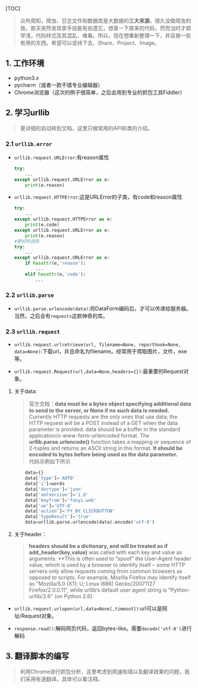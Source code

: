 [TOC]

> 众所周知，爬虫、日志文件和数据库是大数据的**三大来源**。很久没做爬虫的我，那天突然发现拿手技能有些遗忘，想查一下原来的代码，然而当时才疏学浅，代码样式及其混乱、难看。所以，现在想重新整理一下，并且做一些有用的东西。希望可以坚持下去，Share、Project、Image。

## 1. 工作环境
- python3.x
- pycharm（或者一款不错专业编辑器）
- Chrome浏览器（这次的例子很简单，之后会用到专业的抓包工具Fiddler）

## 2. 学习urllib
> 更详细的自动转到文档，这里只做常用的API和类的介绍。

### 2.1 `urllib.error`
- `urllib.request.URLError`:有reason属性
    ```python
    try:
        ...
    except urllib.request.URLError as e:
        print(e.reason)
    ```

- `urllib.request.HTTPError`:这是URLError的子类，有code和reason属性
    ```python
    try:
        ...
    except urllib.request.HTTPError as e:
        print(e.code)
    except urllib.request.URLError as e:
        print(e.reason)
    #更好的选择
    try:
        ...
    except urllib.request.URLError as e:
        if hasattr(e,'reason'):
            ...
        elif hasattr(e,'code'):
            ...
    ```
### 2.2 `urllib.parse`
- `urllib.parse.urlencode(data)`:将DataForm编码后，才可以传递给服务器。当然，之后会有`requests`这款神奇的库。

### 2.3 `urllib.request`

- `urllib.request.urlretrieve(url, filename=None, reporthook=None, data=None)`:下载url，并且命名为filename。经常用于爬取图片，文件，exe等。

- `urllib.request.Request(url,data=None,headers={})`:最重要的Request对象。
1. 关于data:<br>
    > 官方文档：**data must be a bytes object specifying additional data to send to the server, or None if no such data is needed.** Currently HTTP requests are the only ones that use data; the HTTP request will be a POST instead of a GET when the data parameter is provided. data should be a buffer in the standard application/x-www-form-urlencoded format. The **urllib.parse.urlencode()** function takes a mapping or sequence of 2-tuples and returns an ASCII string in this format. **It should be encoded to bytes before being used as the data parameter.**
    <br>代码示例如下所示<br>
    
    ```python
        data={}
        data['type']='AUTO'
        data['i']=words
        data['doctype']='json'
        data['xmlVersion']='1.8'
        data['keyfrom']='fanyi.web'
        data['ue']='UTF-8'
        data['action']='FY_BY_CLICKBUTTON'
        data['typoResult']='true'
        data=urllib.parse.urlencode(data).encode('utf-8')
    ```

2. 关于header：<br>
    > **headers should be a dictionary, and will be treated as if add_header(key,value)** was called with each key and value as arguments. **This is often used to “spoof” the User-Agent header value, which is used by a browser to identify itself – some HTTP servers only allow requests coming from common browsers as opposed to scripts. For example, Mozilla Firefox may identify itself as "Mozilla/5.0 (X11; U; Linux i686) Gecko/20071127 Firefox/2.0.0.11", while urllib‘s default user agent string is "Python-urllib/2.6" (on Python 2.6).

- `urllib.request.urlopen(url,data=None[,timeout])`:url可以是网址/Request对象。

- `response.read()`:解码网页代码，返回bytes-like。需要`decode('utf-8')`进行解码

## 3. 翻译脚本的编写
> 利用Chrome进行抓包分析，这里考虑到网速和墙以及翻译效果的问题，我们采用有道翻译。具体可以看注释。


